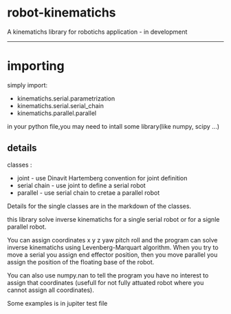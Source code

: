# robot-kinematichs
A kinematichs library for robotichs application - in development

---
# importing
simply import:

+ kinematichs.serial.parametrization
+ kinematichs.serial.serial_chain
+ kinematichs.parallel.parallel

in your python file,you may need to intall some library(like numpy, scipy ...)

## details
classes :

+ joint - use Dinavit Hartemberg convention for joint definition
+ serial chain - use joint to define a serial robot
+ parallel - use serial chain to cretae a parallel robot 

Details for the single classes are in the markdown of the classes.

this library solve inverse kinematichs for a single serial robot or for a signle parallel robot.

You can assign coordinates x y z yaw pitch roll and the program can solve inverse kinematichs using Levenberg-Marquart algorithm. When you try to move a serial you assign end effector position, then you move parallel you assign the position of the floating base of the robot.

You can also use numpy.nan to tell the program you have no interest to assign that coordinates (usefull for not fully attuated robot where you cannot assign all coordinates).

Some examples is in jupiter test file

